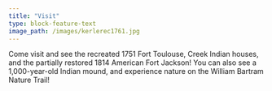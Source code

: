 ```yaml
---
title: "Visit"
type: block-feature-text
image_path: /images/kerlerec1761.jpg
---
```

Come visit and see the recreated 1751 Fort Toulouse, Creek Indian houses, and the partially restored 1814 American Fort Jackson! You can also see a 1,000-year-old Indian mound, and experience nature on the William Bartram Nature Trail!
